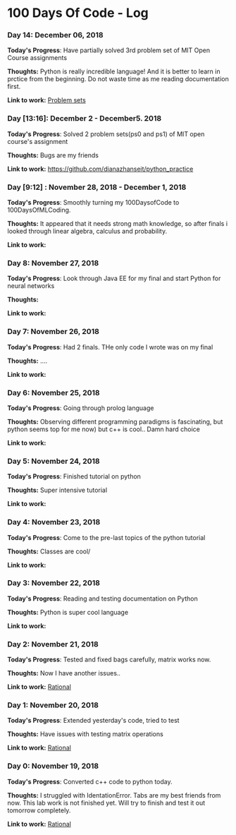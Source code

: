 # 100 Days Of Code - Log

### Day 14: December 06, 2018 

**Today's Progress**: Have partially solved 3rd problem set of MIT Open Course assignments

**Thoughts:** Python is really incredible language! And it is better to learn in prctice from the beginning. Do not waste time as me reading documentation first.

**Link to work:** [Problem sets](https://github.com/dianazhanseit/python_practice)

### Day [13:16]: December 2 - December5. 2018
**Today's Progress**: Solved 2 problem sets(ps0 and ps1) of MIT open course's assignment

**Thoughts:** Bugs are my friends

**Link to work:** https://github.com/dianazhanseit/python_practice 

### Day [9:12] : November 28, 2018 - December 1, 2018

**Today's Progress**: Smoothly turning my 100DaysofCode to 100DaysOfMLCoding.

**Thoughts:** It appeared that it needs strong math knowledge, so after finals i looked through linear algebra, calculus and probability. 

**Link to work:** 

### Day 8: November 27, 2018 

**Today's Progress**: Look through Java EE for my final and start Python for neural networks

**Thoughts:** 

**Link to work:** 

### Day 7: November 26, 2018 

**Today's Progress**: Had 2 finals. THe only code I wrote was on my final

**Thoughts:** ....

**Link to work:** 

### Day 6: November 25, 2018 

**Today's Progress**: Going through prolog language

**Thoughts:** Observing different programming paradigms is fascinating, but python seems top for me now) but c++ is cool.. Damn hard choice

**Link to work:** 

### Day 5: November 24, 2018 

**Today's Progress**: Finished tutorial on python

**Thoughts:** Super intensive tutorial

**Link to work:** 

### Day 4: November 23, 2018 

**Today's Progress**: Come to the pre-last topics of the python tutorial

**Thoughts:** Classes are cool/

**Link to work:** 

### Day 3: November 22, 2018 

**Today's Progress**: Reading and testing documentation on Python

**Thoughts:** Python is super cool language

**Link to work:** 

### Day 2: November 21, 2018 

**Today's Progress**: Tested and fixed bags carefully, matrix works now.

**Thoughts:** Now I have another issues..

**Link to work:** [Rational](https://github.com/dianazhanseit/rational)

### Day 1: November 20, 2018 

**Today's Progress**: Extended yesterday's code, tried to test

**Thoughts:** Have issues with testing matrix operations

**Link to work:** [Rational](https://github.com/dianazhanseit/rational)

### Day 0: November 19, 2018 

**Today's Progress**: Converted c++ code to python today.

**Thoughts:** I struggled with IdentationError. Tabs are my best friends from now. This lab work is not finished yet. Will try to finish and test it out tomorrow completely.

**Link to work:** [Rational](https://github.com/dianazhanseit/rational)
